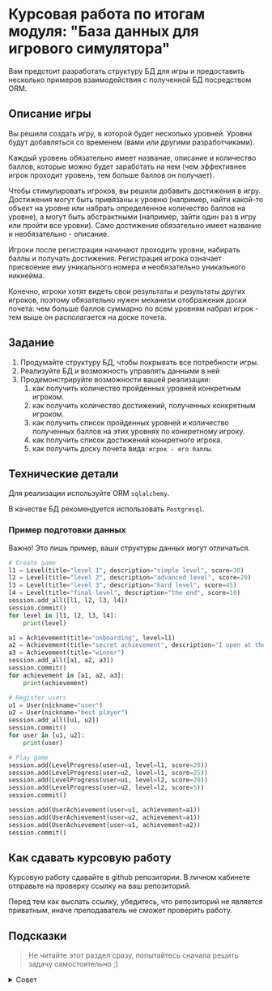# Курсовая работа по итогам модуля: "База данных для игрового симулятора"

Вам предстоит разработать структуру БД для игры и предоставить несколько примеров взаимодействия с полученной БД посредством ОRМ.

## Описание игры

Вы решили создать игру, в которой будет несколько уровней. Уровни будут добавляться со временем (вами или другими разработчиками).

Каждый уровень обязательно имеет название, описание и количество баллов, которые можно будет заработать на нем (чем эффективнее игрок проходит уровень, тем больше баллов он получает).

Чтобы стимулировать игроков, вы решили добавить достижения в игру. Достижения могут быть привязаны к уровню (например, найти какой-то объект на уровне или набрать определенное количество баллов на уровне), а могут быть абстрактными (например, зайти один раз в игру или пройти все уровни). Само достижение обязательно имеет название и необязательно - описание.

Игроки после регистрации начинают проходить уровни, набирать баллы и получать достижения. Регистрация игрока означает присвоение ему уникального номера и необязательно уникального никнейма.

Конечно, игроки хотят видеть свои результаты и результаты других игроков, поэтому обязательно нужен механизм отображения доски почета: чем больше баллов суммарно по всем уровням набрал игрок - тем выше он располагается на доске почета.

## Задание

1. Продумайте структуру БД, чтобы покрывать все потребности игры.
2. Реализуйте БД и возможность управлять данными в ней
3. Продемонстрируйте возможности вашей реализации:
   1. как получить количество пройденных уровней конкретным игроком.
   2. как получить количество достижений, полученных конкретным игроком.
   3. как получить список пройденных уровней и количество полученных баллов на этих уровнях по конкретному игроку.
   4. как получить список достижений конкретного игрока.
   5. как получить доску почета вида: `игрок - его баллы`.

## Технические детали

Для реализации используйте ORM `sqlalchemy`.

В качестве БД рекомендуется использовать `Postgresql`.

### Пример подготовки данных

Важно! Это лишь пример, ваши структуры данных могут отличаться.

```python
# Create game
l1 = Level(title="level 1", description="simple level", score=30)
l2 = Level(title="level 2", description="advanced level", score=20)
l3 = Level(title="level 3", description="hard level", score=45)
l4 = Level(title="final level", description="the end", score=10)
session.add_all([l1, l2, l3, l4])
session.commit()
for level in [l1, l2, l3, l4]:
    print(level)

a1 = Achievement(title="onboarding", level=l1)
a2 = Achievement(title="secret achievement", description="I open at the end", level=l2)
a3 = Achievement(title="winner")
session.add_all([a1, a2, a3])
session.commit()
for achievement in [a1, a2, a3]:
    print(achievement)

# Register users
u1 = User(nickname="user")
u2 = User(nickname="best player")
session.add_all([u1, u2])
session.commit()
for user in [u1, u2]:
    print(user)

# Play game
session.add(LevelProgress(user=u1, level=l1, score=20))
session.add(LevelProgress(user=u2, level=l1, score=25))
session.add(LevelProgress(user=u1, level=l2, score=20))
session.add(LevelProgress(user=u2, level=l2, score=5))
session.commit()

session.add(UserAchievement(user=u1, achievement=a1))
session.add(UserAchievement(user=u2, achievement=a1))
session.add(UserAchievement(user=u1, achievement=a2))
session.commit()
```

## Как сдавать курсовую работу

Курсовую работу сдавайте в github репозитории. В личном кабинете отправьте на проверку ссылку на ваш репозиторий.

Перед тем как выслать ссылку, убедитесь, что репозиторий не является приватным, иначе преподаватель не сможет проверить работу.

## Подсказки

> Не читайте этот раздел сразу, попытайтесь сначала решить задачу самостоятельно ;)

<details>

<summary>Совет</summary>

Рекомендуемы шаги по выполнению курсовой работы:

1. Обдумайте структуру своей будущей БД. Результатом должна быть схема БД. Можете нарисовать ее или держать в голове, если получается.
2. Реализуйте модели, описывающие все необходимые таблицы и связи между ними. Также не забудьте про фнкцию создания таблиц (и, возможно, пригодится функция удаления таблиц для отладки).
3. Наполните ваши таблицы данными для дальнейшей выборки. Можете воспользоваться кодом из секции `Пример подготовки данных` и адаптировать его под свои модели. Использовать его не обязательно, это лишь пример наполнения данными.
4. Напишите запросы, которые дают ответы на вопросы из пункта 3 (см. секцию `Задание`).

</details>
